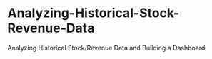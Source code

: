 # Analyzing-Historical-Stock-Revenue-Data
Analyzing Historical Stock/Revenue Data and Building a Dashboard

